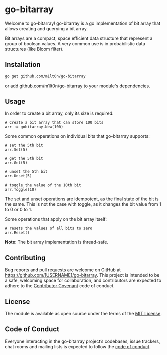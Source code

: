 # go-bitarray

Welcome to go-bitarray! go-bitarray is a go implementation of bit array that allows creating and querying a bit array.

Bit arrays are a compact, space efficient data structure that represent a group of boolean values. A very common use is in probabilistic data structures (like Bloom filter).

## Installation

```bash
go get github.com/m1lt0n/go-bitarray
```

or add github.com/m1lt0n/go-bitarray to your module's dependencies.

## Usage

In order to create a bit array, only its size is required:

```golang
# Create a bit array that can store 100 bits
arr := gobitarray.New(100)
```

Some common operations on individual bits that go-bitarray supports:

```golang
# set the 5th bit
arr.Set(5)

# get the 5th bit
arr.Get(5)

# unset the 5th bit
arr.Unset(5)

# toggle the value of the 10th bit
arr.Toggle(10)
```

The set and unset operations are idempotent, as the final state of the bit is the same. This is not the case with toggle, as it changes the bit value from 1 to 0 or 0 to 1.

Some operations that apply on the bit array itself:

```golang
# resets the values of all bits to zero
arr.Reset()
```

**Note**: The bit array implementation is thread-safe.

## Contributing

Bug reports and pull requests are welcome on GitHub at https://github.com/[USERNAME]/go-bitarray. This project is intended to be a safe, welcoming space for collaboration, and contributors are expected to adhere to the [Contributor Covenant](http://contributor-covenant.org) code of conduct.

## License

The module is available as open source under the terms of the [MIT License](https://opensource.org/licenses/MIT).

## Code of Conduct

Everyone interacting in the go-bitarray project’s codebases, issue trackers, chat rooms and mailing lists is expected to follow the [code of conduct](https://github.com/[USERNAME]/go-bitarray/blob/master/CODE_OF_CONDUCT.md).

